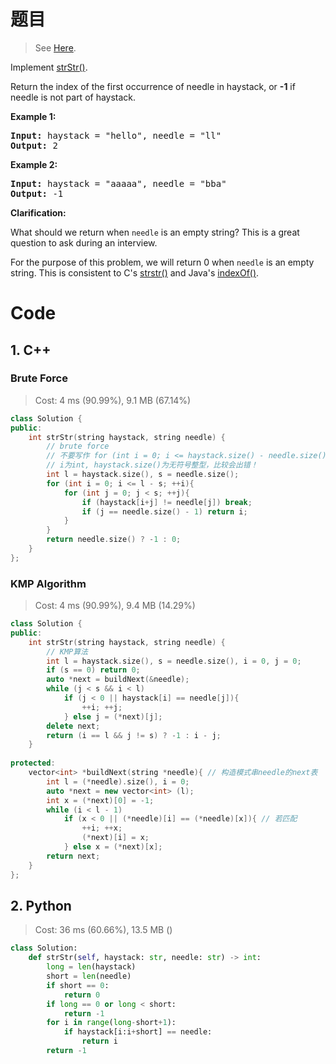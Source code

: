 # 题目

> See [Here](https://leetcode.com/problems/implement-strstr/).

<div><p>Implement <a href="http://www.cplusplus.com/reference/cstring/strstr/" target="_blank">strStr()</a>.</p>

<p>Return the index of the first occurrence of needle in haystack, or <strong>-1</strong> if needle is not part of haystack.</p>

<p><strong>Example 1:</strong></p>

<pre><strong>Input:</strong> haystack = "hello", needle = "ll"
<strong>Output:</strong> 2
</pre>

<p><strong>Example 2:</strong></p>

<pre><strong>Input:</strong> haystack = "aaaaa", needle = "bba"
<strong>Output:</strong> -1
</pre>

<p><strong>Clarification:</strong></p>

<p>What should we return when <code>needle</code> is an empty string? This is a great question to ask during an interview.</p>

<p>For the purpose of this problem, we will return 0 when <code>needle</code> is an empty string. This is consistent to C's&nbsp;<a href="http://www.cplusplus.com/reference/cstring/strstr/" target="_blank">strstr()</a> and Java's&nbsp;<a href="https://docs.oracle.com/javase/7/docs/api/java/lang/String.html#indexOf(java.lang.String)" target="_blank">indexOf()</a>.</p>
</div>

# Code

## 1. C++

### Brute Force

> Cost: 4 ms (90.99%), 9.1 MB (67.14%)

```cpp
class Solution {
public:
    int strStr(string haystack, string needle) {
        // brute force
        // 不要写作 for (int i = 0; i <= haystack.size() - needle.size(); ++i)
        // i为int, haystack.size()为无符号整型，比较会出错！
        int l = haystack.size(), s = needle.size();
        for (int i = 0; i <= l - s; ++i){
            for (int j = 0; j < s; ++j){
                if (haystack[i+j] != needle[j]) break;
                if (j == needle.size() - 1) return i;
            }
        }
        return needle.size() ? -1 : 0;
    }
};
```

### KMP Algorithm

> Cost: 4 ms (90.99%), 9.4 MB (14.29%)

```cpp
class Solution {
public:
    int strStr(string haystack, string needle) {
        // KMP算法
        int l = haystack.size(), s = needle.size(), i = 0, j = 0;
        if (s == 0) return 0;
        auto *next = buildNext(&needle);
        while (j < s && i < l)
            if (j < 0 || haystack[i] == needle[j]){
                ++i; ++j;
            } else j = (*next)[j];
        delete next;
        return (i == l && j != s) ? -1 : i - j;
    }
    
protected:
    vector<int> *buildNext(string *needle){ // 构造模式串needle的next表
        int l = (*needle).size(), i = 0;
        auto *next = new vector<int> (l);
        int x = (*next)[0] = -1;
        while (i < l - 1)
            if (x < 0 || (*needle)[i] == (*needle)[x]){ // 若匹配
                ++i; ++x;
                (*next)[i] = x;
            } else x = (*next)[x];
        return next;
    }
};
```

## 2. Python

> Cost: 36 ms (60.66%), 13.5 MB ()

```python
class Solution:
    def strStr(self, haystack: str, needle: str) -> int:
        long = len(haystack)
        short = len(needle)
        if short == 0:
            return 0
        if long == 0 or long < short:
            return -1
        for i in range(long-short+1):
            if haystack[i:i+short] == needle:
                return i
        return -1
```
